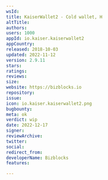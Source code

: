 ```yaml
---
wsId: 
title: KaiserWallet2 - Cold wallet, H
altTitle: 
authors: 
users: 1000
appId: io.kaiser.kaiserwallet2
appCountry: 
released: 2018-10-03
updated: 2022-11-12
version: 2.9.11
stars: 
ratings: 
reviews: 
size: 
website: https://bizblocks.io
repository: 
issue: 
icon: io.kaiser.kaiserwallet2.png
bugbounty: 
meta: ok
verdict: wip
date: 2022-12-17
signer: 
reviewArchive: 
twitter: 
social: 
redirect_from: 
developerName: Bizblocks
features: 

---
```


